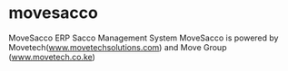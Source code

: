 # movesacco
MoveSacco ERP Sacco Management System
MoveSacco is powered by Movetech(www.movetechsolutions.com) and Move Group (www.movetech.co.ke)

